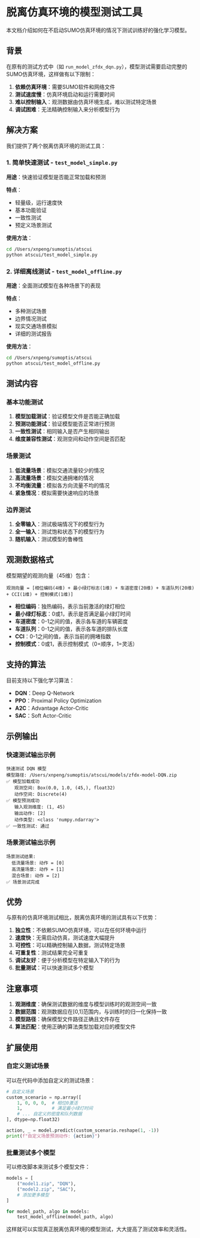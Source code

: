 # 脱离仿真环境的模型测试工具

本文档介绍如何在不启动SUMO仿真环境的情况下测试训练好的强化学习模型。

## 背景

在原有的测试方式中（如 `run_model_zfdx_dqn.py`），模型测试需要启动完整的SUMO仿真环境，这样做有以下限制：

1. **依赖仿真环境**：需要SUMO软件和网络文件
2. **测试速度慢**：仿真环境启动和运行需要时间
3. **难以控制输入**：观测数据由仿真环境生成，难以测试特定场景
4. **调试困难**：无法精确控制输入来分析模型行为

## 解决方案

我们提供了两个脱离仿真环境的测试工具：

### 1. 简单快速测试 - `test_model_simple.py`

**用途**：快速验证模型是否能正常加载和预测

**特点**：
- 轻量级，运行速度快
- 基本功能验证
- 一致性测试
- 预定义场景测试

**使用方法**：
```bash
cd /Users/xnpeng/sumoptis/atscui
python atscui/test_model_simple.py
```

### 2. 详细离线测试 - `test_model_offline.py`

**用途**：全面测试模型在各种场景下的表现

**特点**：
- 多种测试场景
- 边界情况测试
- 现实交通场景模拟
- 详细的测试报告

**使用方法**：
```bash
cd /Users/xnpeng/sumoptis/atscui
python atscui/test_model_offline.py
```

## 测试内容

### 基本功能测试
1. **模型加载测试**：验证模型文件是否能正确加载
2. **预测功能测试**：验证模型能否正常进行预测
3. **一致性测试**：相同输入是否产生相同输出
4. **维度兼容性测试**：观测空间和动作空间是否匹配

### 场景测试
1. **低流量场景**：模拟交通流量较少的情况
2. **高流量场景**：模拟交通拥堵的情况
3. **不均衡流量**：模拟各方向流量不均的情况
4. **紧急情况**：模拟需要快速响应的场景

### 边界测试
1. **全零输入**：测试极端情况下的模型行为
2. **全一输入**：测试饱和状态下的模型行为
3. **随机输入**：测试模型的鲁棒性

## 观测数据格式

模型期望的观测向量（45维）包含：

```
观测向量 = [相位编码(4维) + 最小绿灯标志(1维) + 车道密度(20维) + 车道队列(20维) + CCI(1维) + 控制模式(1维)]
```

- **相位编码**：独热编码，表示当前激活的绿灯相位
- **最小绿灯标志**：0或1，表示是否满足最小绿灯时间
- **车道密度**：0-1之间的值，表示各车道的车辆密度
- **车道队列**：0-1之间的值，表示各车道的排队长度
- **CCI**：0-1之间的值，表示当前的拥堵指数
- **控制模式**：0或1，表示控制模式（0=顺序，1=灵活）

## 支持的算法

目前支持以下强化学习算法：
- **DQN**：Deep Q-Network
- **PPO**：Proximal Policy Optimization
- **A2C**：Advantage Actor-Critic
- **SAC**：Soft Actor-Critic

## 示例输出

### 快速测试输出示例
```
快速测试 DQN 模型
模型路径: /Users/xnpeng/sumoptis/atscui/models/zfdx-model-DQN.zip
✅ 模型加载成功
   观测空间: Box(0.0, 1.0, (45,), float32)
   动作空间: Discrete(4)
✅ 模型预测成功
   输入观测维度: (1, 45)
   输出动作: [2]
   动作类型: <class 'numpy.ndarray'>
✅ 一致性测试: 通过
```

### 场景测试输出示例
```
场景测试结果:
  低流量场景: 动作 = [0]
  高流量场景: 动作 = [1]
  混合场景: 动作 = [2]
✅ 场景测试完成
```

## 优势

与原有的仿真环境测试相比，脱离仿真环境的测试具有以下优势：

1. **独立性**：不依赖SUMO仿真环境，可以在任何环境中运行
2. **速度快**：无需启动仿真，测试速度大幅提升
3. **可控性**：可以精确控制输入数据，测试特定场景
4. **可重复性**：测试结果完全可重复
5. **调试友好**：便于分析模型在特定输入下的行为
6. **批量测试**：可以快速测试多个模型

## 注意事项

1. **观测维度**：确保测试数据的维度与模型训练时的观测空间一致
2. **数据范围**：观测数据应在[0,1]范围内，与训练时的归一化保持一致
3. **模型路径**：确保模型文件路径正确且文件存在
4. **算法匹配**：使用正确的算法类型加载对应的模型文件

## 扩展使用

### 自定义测试场景

可以在代码中添加自定义的测试场景：

```python
# 自定义场景
custom_scenario = np.array([
    1, 0, 0, 0,  # 相位0激活
    1,           # 满足最小绿灯时间
    # ... 自定义的密度和队列数据
], dtype=np.float32)

action, _ = model.predict(custom_scenario.reshape(1, -1))
print(f"自定义场景预测动作: {action}")
```

### 批量测试多个模型

可以修改脚本来测试多个模型文件：

```python
models = [
    ("model1.zip", "DQN"),
    ("model2.zip", "SAC"),
    # 添加更多模型
]

for model_path, algo in models:
    test_model_offline(model_path, algo)
```

这样就可以实现真正脱离仿真环境的模型测试，大大提高了测试效率和灵活性。